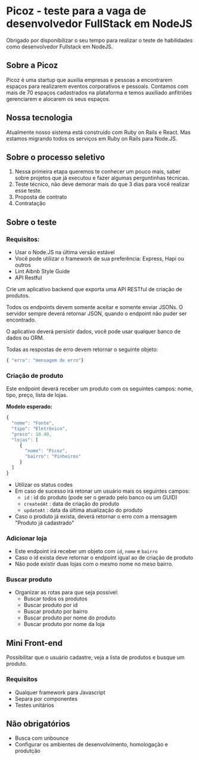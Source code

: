 # Picoz - teste para a vaga de desenvolvedor FullStack em NodeJS
Obrigado por disponibilizar o seu tempo para realizar o teste de habilidades como desenvolvedor Fullstack em NodeJS.

## Sobre a Picoz
Picoz é uma startup que auxilia empresas e pessoas a encontrarem espaços para realizarem eventos corporativos e pessoais. Contamos com mais de 70 espaços cadastrados na plataforma e temos auxiliado anfitriões gerenciarem e alocarem os seus espaços.

## Nossa tecnologia
Atualmente nosso sistema está construído com Ruby on Rails e React. Mas estamos migrando todos os serviços em Ruby on Rails para Node.JS.

## Sobre o processo seletivo
1. Nessa primeira etapa queremos te conhecer um pouco mais, saber sobre projetos que já executou e fazer algumas perguntinhas técnicas.
2. Teste técnico, não deve demorar mais do que 3 dias para você realizar esse teste.
3. Proposta de contrato
4. Contratação

## Sobre o teste
### Requisitos:
- Usar o Node.JS na última versão estável
- Você pode utilizar o framework de sua preferência: Express, Hapi ou outros
- Lint Aibnb Style Guide
- API Restful

Crie um aplicativo backend que exporta uma API RESTful de criação de produtos.

Todos os endpoints devem somente aceitar e somente enviar JSONs.
O servidor sempre deverá retornar JSON, quando o endpoint não puder ser encontrado.

O aplicativo deverá persistir dados, você pode usar qualquer banco de dados ou ORM.

Todas as respostas de erro devem retornar o seguinte objeto:

```javascript
{ "erro": "mensagem de erro"}
```

### Criação de produto
Este endpoint deverá receber um produto com os seguintes campos: nome, tipo, preço, lista de lojas.

**Modelo esperado:**

```javascript
{ 
  "nome": "Fonte",
  "tipo": "Eletrônico",
  "preco": 10.40,
  "lojas": [
     {
       "nome": "Picoz",
       "bairro": "Pinheiros"
     }
  ]
}
```

- Utilizar os status codes
- Em caso de sucesso irá retonar um usuário mais os seguintes campos:
  - `id` : id do produto (pode ser o gerado pelo banco ou um GUID)
  - `createdAt` : data de criação do produto
  - `updateAt` : data da última atualização do produto
 - Caso o produto já exista, deverá retornar o erro com a mensagem "Produto já cadastrado"
 
### Adicionar loja
 - Este endpoint irá receber um objeto com `id`, `nome` e `bairro`
 - Caso o id exista deve retornar o endpoint igual ao de criação de produto
 - Não pode existir duas lojas com o mesmo nome no meso bairro.
 
### Buscar produto
- Organizar as rotas para que seja possível:
  - Buscar todos os produtos
  - Buscar produto por id
  - Buscar produto por bairro
  - Buscar produto por nome do produto
  - Buscar produto por nome da loja
  
## Mini Front-end
Possibilitar que o usuário cadastre, veja a lista de produtos e busque um produto.
 
### Requisitos
- Qualquer framework para Javascript
- Separa por componentes
- Testes unitários

## Não obrigatórios
- Busca com unbounce
- Configurar os ambientes de desenvolvimento, homologação e produtção
